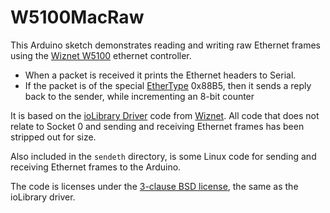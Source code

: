 W5100MacRaw
===========

This Arduino sketch demonstrates reading and writing raw Ethernet frames using the [Wiznet W5100] ethernet controller.

* When a packet is received it prints the Ethernet headers to Serial.
* If the packet is of the special [EtherType] 0x88B5, then it sends a reply back to the sender, while incrementing an 8-bit counter

It is based on the [ioLibrary Driver] code from [Wiznet]. All code that does not relate to Socket 0 and sending and receiving Ethernet frames has been stripped out for size.

Also included in the `sendeth` directory, is some Linux code for sending and receiving Ethernet frames to the Arduino.

The code is licenses under the [3-clause BSD license], the same as the ioLibrary driver.



[Wiznet]:                  http://www.wiznet.co.kr/
[Wiznet W5100]:            http://www.wiznet.co.kr/product-item/w5100/
[ioLibrary Driver]:        http://github.com/wiznet/ioLibrary_Driver
[EtherType]:               http://en.wikipedia.org/wiki/EtherType
[3-clause BSD license]:    http://opensource.org/licenses/BSD-3-Clause
